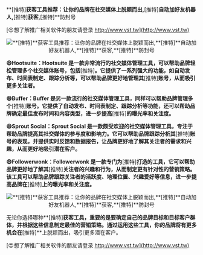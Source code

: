 **[推特]**获客工具推荐：让你的品牌在社交媒体上脱颖而出,**[推特]**自动加好友机器人,**[推特]**获客,**[推特]**防封号

[😍想了解推广相关软件的朋友请登录 http://www.vst.tw](http://www.vst.tw)

 <center><img src="https://vst.tw/MP4/tuiguang/png/8.png" alt="**[推特]**获客工具推荐：让你的品牌在社交媒体上脱颖而出,**[推特]**自动加好友机器人,**[推特]**获客,**[推特]**防封号"></center>

**😄Hootsuite：Hootsuite 是一款非常流行的社交媒体管理工具，可以帮助品牌轻松管理多个社交媒体账号，包括**[推特]**。它提供了一系列强大的功能，如自动发布、时间表制定、跟踪分析等，可以帮助品牌更好地管理其**[推特]**账号，从而吸引更多关注者。**

**😄Buffer：Buffer 是另一款流行的社交媒体管理工具，同样可以帮助品牌管理多个**[推特]**账号。它提供了自动发布、时间表制定、跟踪分析等功能，还可以帮助品牌确定最佳发布时间和内容类型，进一步提高**[推特]**的曝光率和关注度。**

**😄Sprout Social：Sprout Social 是一款颇受欢迎的社交媒体管理工具，专注于帮助品牌提高其社交媒体的参与度和影响力。它可以帮助品牌跟踪分析其**[推特]**账号的表现，并提供实时反馈和数据报告，让品牌更好地了解其关注者的需求和兴趣，从而更好地吸引潜在客户。**

**😄Followerwonk：Followerwonk 是一款专门为**[推特]**打造的工具，它可以帮助品牌更好地了解其**[推特]**关注者的兴趣和行为，从而制定更有针对性的营销策略。该工具可以帮助品牌跟踪关注者的活跃度、地理位置、兴趣爱好等信息，进一步提高品牌在**[推特]**上的曝光率和关注度。**

 <center><img src="https://vst.tw/MP4/tuiguang/png/0.png" alt="**[推特]**获客工具推荐：让你的品牌在社交媒体上脱颖而出,**[推特]**自动加好友机器人,**[推特]**获客,**[推特]**防封号"></center>

无论你选择哪种**[推特]**获客工具，重要的是要确定自己的品牌目标和目标客户群体，并根据这些信息制定最佳的营销策略。通过运用这些工具，你的品牌将有更多机会在**[推特]**上脱颖而出，吸引更多潜在客户。

[😍想了解推广相关软件的朋友请登录 http://www.vst.tw](http://www.vst.tw)



